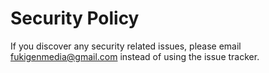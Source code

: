 # Security Policy

If you discover any security related issues, please email fukigenmedia@gmail.com instead of using the issue tracker.
